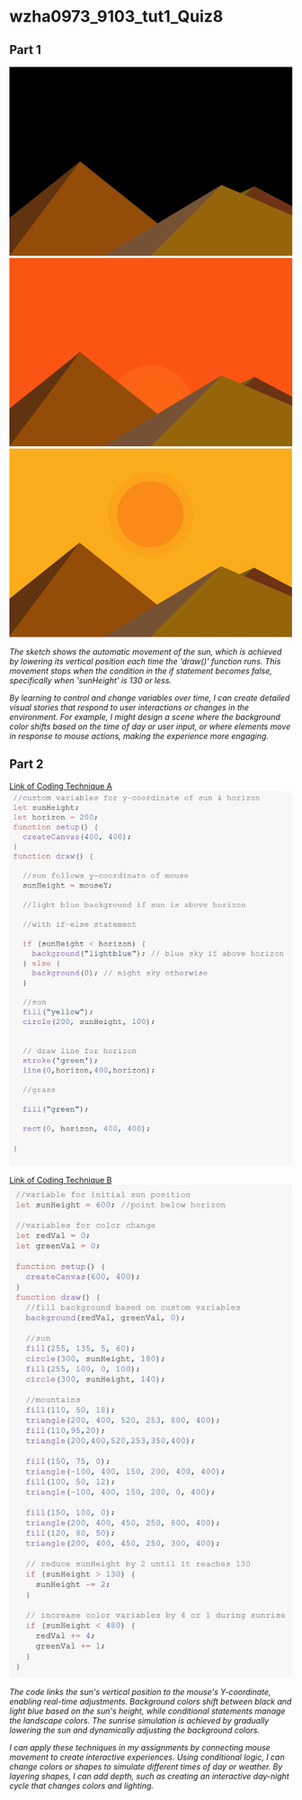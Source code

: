 # wzha0973_9103_tut1_Quiz8

## Part 1

![Before the sun rises](readmeImages/pic1.png)
![The sun is rising](readmeImages/pic2.png)
![After sun-up](readmeImages/pic3.png)

*The sketch shows the automatic movement of the sun, which is achieved by lowering its vertical position each time the 'draw()' function runs. This movement stops when the condition in the if statement becomes false, specifically when 'sunHeight' is 130 or less.*

*By learning to control and change variables over time, I can create detailed visual stories that respond to user interactions or changes in the environment. For example, I might design a scene where the background color shifts based on the time of day or user input, or where elements move in response to mouse actions, making the experience more engaging.*

## Part 2

[Link of Coding Technique A](https://editor.p5js.org/gbenedis@gmail.com/sketches/nNVmHVf5m/)
![coding A](readmeImages/coding1.png)

[Link of Coding Technique B](https://editor.p5js.org/gbenedis@gmail.com/sketches/IHAcGOxNz/)
![coding B](readmeImages/coding2.png)

*The code links the sun's vertical position to the mouse's Y-coordinate, enabling real-time adjustments. Background colors shift between black and light blue based on the sun's height, while conditional statements manage the landscape colors. The sunrise simulation is achieved by gradually lowering the sun and dynamically adjusting the background colors.*

*I can apply these techniques in my assignments by connecting mouse movement to create interactive experiences. Using conditional logic, I can change colors or shapes to simulate different times of day or weather. By layering shapes, I can add depth, such as creating an interactive day-night cycle that changes colors and lighting.*
